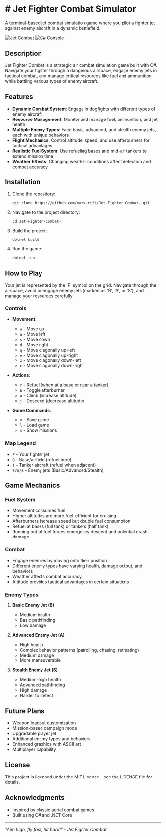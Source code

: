 # # Jet Fighter Combat Simulator

A terminal-based jet combat simulation game where you pilot a fighter jet against enemy aircraft in a dynamic battlefield.

![Jet Combat](https://img.shields.io/badge/Jet-Combat-blue) ![C# Console](https://img.shields.io/badge/C%23-Console-brightgreen)

## Description

Jet Fighter Combat is a strategic air combat simulation game built with C#. Navigate your fighter through a dangerous airspace, engage enemy jets in tactical combat, and manage critical resources like fuel and ammunition while battling various types of enemy aircraft.

## Features

- **Dynamic Combat System**: Engage in dogfights with different types of enemy aircraft
- **Resource Management**: Monitor and manage fuel, ammunition, and jet health
- **Multiple Enemy Types**: Face basic, advanced, and stealth enemy jets, each with unique behaviors
- **Flight Mechanics**: Control altitude, speed, and use afterburners for tactical advantages
- **Realistic Fuel System**: Use refueling bases and mid-air tankers to extend mission time
- **Weather Effects**: Changing weather conditions affect detection and combat accuracy

## Installation

1. Clone the repository:
   ```
   git clone https://github.com/mars-rift/Jet-Fighter-Combat-.git
   ```

2. Navigate to the project directory:
   ```
   cd Jet-Fighter-Combat-
   ```

3. Build the project:
   ```
   dotnet build
   ```

4. Run the game:
   ```
   dotnet run
   ```

## How to Play

Your jet is represented by the 'F' symbol on the grid. Navigate through the airspace, avoid or engage enemy jets (marked as 'B', 'A', or 'S'), and manage your resources carefully.

### Controls

- **Movement**:
  - `w` - Move up
  - `a` - Move left
  - `s` - Move down
  - `d` - Move right
  - `q` - Move diagonally up-left
  - `e` - Move diagonally up-right
  - `z` - Move diagonally down-left
  - `c` - Move diagonally down-right

- **Actions**:
  - `r` - Refuel (when at a base or near a tanker)
  - `b` - Toggle afterburner
  - `u` - Climb (increase altitude)
  - `j` - Descend (decrease altitude)

- **Game Commands**:
  - `v` - Save game
  - `l` - Load game
  - `m` - Show missions

### Map Legend

- `F` - Your fighter jet
- `B` - Base/airfield (refuel here)
- `T` - Tanker aircraft (refuel when adjacent)
- `E/A/S` - Enemy jets (Basic/Advanced/Stealth)

## Game Mechanics

### Fuel System

- Movement consumes fuel
- Higher altitudes are more fuel-efficient for cruising
- Afterburners increase speed but double fuel consumption
- Refuel at bases (full tank) or tankers (half tank)
- Running out of fuel forces emergency descent and potential crash damage

### Combat

- Engage enemies by moving onto their position
- Different enemy types have varying health, damage output, and behaviors
- Weather affects combat accuracy
- Altitude provides tactical advantages in certain situations

### Enemy Types

1. **Basic Enemy Jet (B)**
   - Medium health
   - Basic pathfinding
   - Low damage

2. **Advanced Enemy Jet (A)**
   - High health
   - Complex behavior patterns (patrolling, chasing, retreating)
   - Medium damage
   - More maneuverable

3. **Stealth Enemy Jet (S)**
   - Medium-high health
   - Advanced pathfinding
   - High damage
   - Harder to detect

## Future Plans

- Weapon loadout customization
- Mission-based campaign mode
- Upgradable player jet
- Additional enemy types and behaviors
- Enhanced graphics with ASCII art
- Multiplayer capability

## License

This project is licensed under the MIT License - see the LICENSE file for details.

## Acknowledgments

- Inspired by classic aerial combat games
- Built using C# and .NET Core

---

*"Aim high, fly fast, hit hard!" - Jet Fighter Combat*
